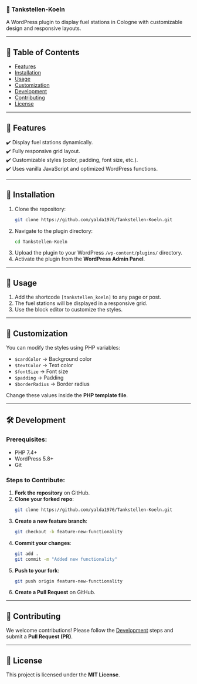 ### 📌 **Tankstellen-Koeln**  
A WordPress plugin to display fuel stations in Cologne with customizable design and responsive layouts.

---

## 📖 **Table of Contents**
- [Features](#features)  
- [Installation](#installation)  
- [Usage](#usage)  
- [Customization](#customization)  
- [Development](#development)  
- [Contributing](#contributing)  
- [License](#license)  

---

## 🚀 **Features**
✔️ Display fuel stations dynamically.  
✔️ Fully responsive grid layout.  
✔️ Customizable styles (color, padding, font size, etc.).  
✔️ Uses vanilla JavaScript and optimized WordPress functions.  

---

## 🔧 **Installation**
1. Clone the repository:  
   ```sh
   git clone https://github.com/yalda1976/Tankstellen-Koeln.git
   ```
2. Navigate to the plugin directory:  
   ```sh
   cd Tankstellen-Koeln
   ```
3. Upload the plugin to your WordPress `/wp-content/plugins/` directory.  
4. Activate the plugin from the **WordPress Admin Panel**.  

---

## 📌 **Usage**
1. Add the shortcode `[tankstellen_koeln]` to any page or post.  
2. The fuel stations will be displayed in a responsive grid.  
3. Use the block editor to customize the styles.  

---

## 🎨 **Customization**
You can modify the styles using PHP variables:  
- `$cardColor` → Background color  
- `$textColor` → Text color  
- `$fontSize` → Font size  
- `$padding` → Padding  
- `$borderRadius` → Border radius  

Change these values inside the **PHP template file**.

---

## 🛠 **Development**
### Prerequisites:
- PHP 7.4+
- WordPress 5.8+
- Git

### Steps to Contribute:
1. **Fork the repository** on GitHub.  
2. **Clone your forked repo**:  
   ```sh
   git clone https://github.com/yalda1976/Tankstellen-Koeln.git
   ```
3. **Create a new feature branch**:  
   ```sh
   git checkout -b feature-new-functionality
   ```
4. **Commit your changes**:  
   ```sh
   git add .
   git commit -m "Added new functionality"
   ```
5. **Push to your fork**:  
   ```sh
   git push origin feature-new-functionality
   ```
6. **Create a Pull Request** on GitHub.

---

## 🤝 **Contributing**
We welcome contributions! Please follow the [Development](#development) steps and submit a **Pull Request (PR)**.

---

## 📜 **License**
This project is licensed under the **MIT License**.  
